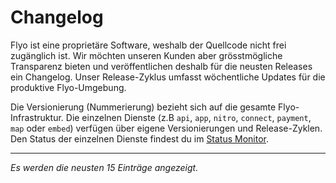 <script setup>
import ChangeLog from '../components/ChangeLog.vue'
</script>

# Changelog

Flyo ist eine proprietäre Software, weshalb der Quellcode nicht frei zugänglich ist. Wir möchten unseren Kunden aber grösstmögliche Transparenz bieten und veröffentlichen deshalb für die neusten Releases ein Changelog. Unser Release-Zyklus umfasst wöchentliche Updates für die produktive Flyo-Umgebung.

Die Versionierung (Nummerierung) bezieht sich auf die gesamte Flyo-Infrastruktur. Die einzelnen Dienste (z.B `api`, `app`, `nitro`, `connect`, `payment`, `map` oder `embed`) verfügen über eigene Versionierungen und Release-Zyklen. Den Status der einzelnen Dienste findest du im [Status Monitor](https://status.flyo.cloud).

<Suspense>
  <ChangeLog />
  <template #fallback>
    Die Changelog Daten werden geladen ...
  </template>
</Suspense>


---
*Es werden die neusten 15 Einträge angezeigt.*